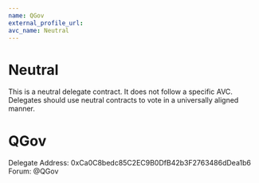 ```yaml
---
name: QGov
external_profile_url:
avc_name: Neutral
---
```


# Neutral

This is a neutral delegate contract. It does not follow a specific AVC. Delegates should use neutral contracts to vote in a universally aligned manner.

# QGov
Delegate Address: 0xCa0C8bedc85C2EC9B0DfB42b3F2763486dDea1b6  
Forum: @QGov  